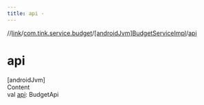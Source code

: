 ```yaml
---
title: api -
---
```

//[link](../../index.md)/[com.tink.service.budget](../index.md)/[[androidJvm]BudgetServiceImpl](index.md)/[api](api.md)



# api  
[androidJvm]  
Content  
val [api](api.md): BudgetApi  



